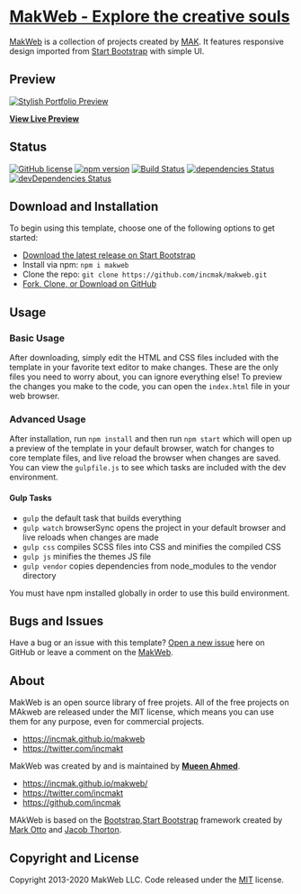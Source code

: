 # [MakWeb - Explore the creative souls](https://startbootstrap.com/themes/stylish-portfolio/)

[MakWeb](https://incmak.github.io/makweb/) is a collection of projects created by [MAK](https://github.com/incmak/). It features responsive design imported from [Start Bootstrap](https://startbootsrap.com) with simple UI.

## Preview

[![Stylish Portfolio Preview](https://incmak.github.io/makweb/img/ui1.png)](https://incmak.github.io/makweb/img/ui1.png)

**[View Live Preview](https://incmak.github.io/makweb)**

## Status

[![GitHub license](https://img.shields.io/badge/license-MIT-blue.svg)](https://raw.githubusercontent.com/StartBootstrap/startbootstrap-stylish-portfolio/master/LICENSE)
[![npm version](https://img.shields.io/npm/v/startbootstrap-stylish-portfolio.svg)](https://www.npmjs.com/package/startbootstrap-stylish-portfolio)
[![Build Status](https://travis-ci.org/StartBootstrap/startbootstrap-stylish-portfolio.svg?branch=master)](https://travis-ci.org/StartBootstrap/startbootstrap-stylish-portfolio)
[![dependencies Status](https://david-dm.org/StartBootstrap/startbootstrap-stylish-portfolio/status.svg)](https://david-dm.org/StartBootstrap/startbootstrap-stylish-portfolio)
[![devDependencies Status](https://david-dm.org/StartBootstrap/startbootstrap-stylish-portfolio/dev-status.svg)](https://david-dm.org/StartBootstrap/startbootstrap-stylish-portfolio?type=dev)

## Download and Installation

To begin using this template, choose one of the following options to get started:

* [Download the latest release on Start Bootstrap](https://github.com/incmak/makweb.git)
* Install via npm: `npm i makweb`
* Clone the repo: `git clone https://github.com/incmak/makweb.git`
* [Fork, Clone, or Download on GitHub](https://github.com/incmak/makweb)

## Usage

### Basic Usage

After downloading, simply edit the HTML and CSS files included with the template in your favorite text editor to make changes. These are the only files you need to worry about, you can ignore everything else! To preview the changes you make to the code, you can open the `index.html` file in your web browser.

### Advanced Usage

After installation, run `npm install` and then run `npm start` which will open up a preview of the template in your default browser, watch for changes to core template files, and live reload the browser when changes are saved. You can view the `gulpfile.js` to see which tasks are included with the dev environment.

#### Gulp Tasks

* `gulp` the default task that builds everything
* `gulp watch` browserSync opens the project in your default browser and live reloads when changes are made
* `gulp css` compiles SCSS files into CSS and minifies the compiled CSS
* `gulp js` minifies the themes JS file
* `gulp vendor` copies dependencies from node_modules to the vendor directory

You must have npm installed globally in order to use this build environment.

## Bugs and Issues

Have a bug or an issue with this template? [Open a new issue](https://github.com/incmak/makweb/issues) here on GitHub or leave a comment on the [MakWeb](https://https://incmak.github.io/makweb/img/ui1.webp/).

## About

MakWeb is an open source library of free projets. All of the free projects on MAkweb are released under the MIT license, which means you can use them for any purpose, even for commercial projects.

* <https://incmak.github.io/makweb>
* <https://twitter.com/incmakt>

MakWeb was created by and is maintained by **[Mueen Ahmed](http://incmak.github.io/makweb/)**.

* <https://incmak.github.io/makweb/>
* <https://twitter.com/incmakt>
* <https://github.com/incmak>

MAkWeb is based on the [Bootstrap](https://getbootstrap.com/),[Start Bootstrap](https://startbootstrap.com/) framework created by [Mark Otto](https://twitter.com/mdo) and [Jacob Thorton](https://twitter.com/fat).

## Copyright and License

Copyright 2013-2020 MakWeb LLC. Code released under the [MIT](https://github.com/StartBootstrap/startbootstrap-stylish-portfolio/blob/gh-pages/LICENSE) license.
